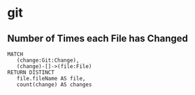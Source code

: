 # git

## Number of Times each File has Changed

```text
MATCH
   (change:Git:Change),
   (change)-[]->(file:File)
RETURN DISTINCT
   file.fileName AS file,
   count(change) AS changes
```


